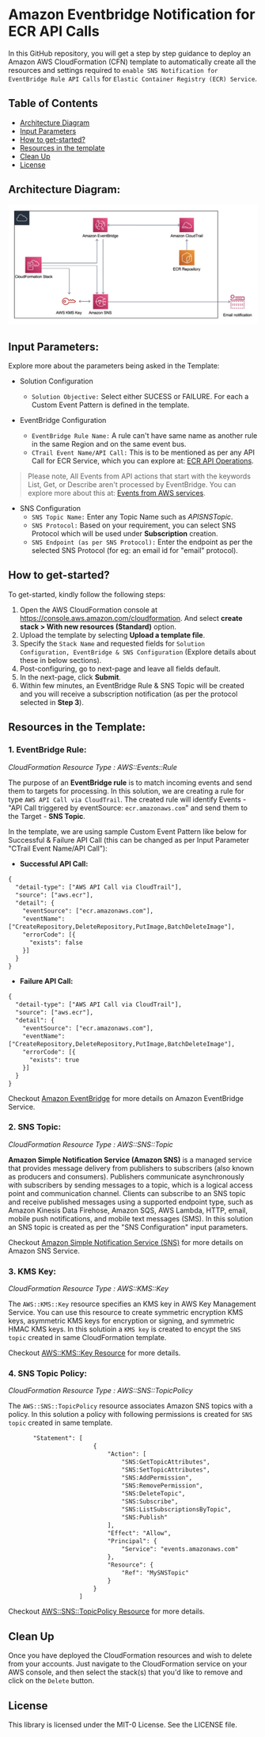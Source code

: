 # Amazon Eventbridge Notification for ECR API Calls

In this GitHub repository, you will get a step by step guidance to deploy an Amazon AWS CloudFormation (CFN) template to automatically create all the resources and settings required to `enable SNS Notification for EventBridge Rule API Calls` for `Elastic Container Registry (ECR) Service`. 

## Table of Contents

  - [Architecture Diagram](#architecture-diagram)
  - [Input Parameters](#input-parameters)
  - [How to get-started?](#how-to-get-started)
  - [Resources in the template](#resources-in-the-template)
  - [Clean Up](#clean-up)
  - [License](#license)

## Architecture Diagram:
![architecture-diagram](Architecture_Diagram.png)

## Input Parameters:

Explore more about the parameters being asked in the Template:

 - Solution Configuration
   * `Solution Objective:` Select either SUCESS or FAILURE. For each a Custom Event Pattern is defined in the template.

 - EventBridge Configuration
   * `EventBridge Rule Name:` A rule can't have same name as another rule in the same Region and on the same event bus.
   * `CTrail Event Name/API Call:` This is to be mentioned as per any API Call for ECR Service, which you can explore at: [ECR API Operations](https://docs.aws.amazon.com/AmazonECR/latest/APIReference/API_Operations.html).
   
> Please note, All Events from API actions that start with the keywords List, Get, or Describe aren't processed by EventBridge. You can explore more about this at: [Events from AWS services](https://docs.aws.amazon.com/eventbridge/latest/userguide/eb-service-event.html).

 - SNS Configuration
   * `SNS Topic Name:` Enter any Topic Name such as _APISNSTopic_.
   * `SNS Protocol:` Based on your requirement, you can select SNS Protocol which will be used under **Subscription** creation.
   * `SNS Endpoint (as per SNS Protocol):` Enter the endpoint as per the selected SNS Protocol (for eg: an email id for "email" protocol).

## How to get-started?
To get-started, kindly follow the following steps:
1. Open the AWS CloudFormation console at https://console.aws.amazon.com/cloudformation. And select **create stack > With new resources (Standard)** option.
2. Upload the template by selecting **Upload a template file**.
3. Specify the `Stack Name` and requested fields for `Solution Configuration, EventBridge & SNS Configuration` (Explore details about these in below sections). 
4. Post-configuring, go to next-page and leave all fields default.
5. In the next-page, click **Submit**.
6. Within few minutes, an EventBridge Rule & SNS Topic will be created and you will receive a subscription notification (as per the protocol selected in **Step 3**).

## Resources in the Template:

### 1. EventBridge Rule:
*CloudFormation Resource Type : AWS::Events::Rule*

The purpose of an **EventBridge rule** is to match incoming events and send them to targets for processing. In this solution, we are creating a rule for type `AWS API Call via CloudTrail`. The created rule will identify Events - "API Call triggered by eventSource: `ecr.amazonaws.com`" and send them to the Target - **SNS Topic**.

In the template, we are using sample Custom Event Pattern like below for Successful & Failure API Call (this can be changed as per Input Parameter "CTrail Event Name/API Call"):
- **Successful API Call:**
```
{
  "detail-type": ["AWS API Call via CloudTrail"],
  "source": ["aws.ecr"],
  "detail": {
    "eventSource": ["ecr.amazonaws.com"],
    "eventName": ["CreateRepository,DeleteRepository,PutImage,BatchDeleteImage"],
    "errorCode": [{
      "exists": false
    }]
  }
}
```

- **Failure API Call:**
```
{
  "detail-type": ["AWS API Call via CloudTrail"],
  "source": ["aws.ecr"],
  "detail": {
    "eventSource": ["ecr.amazonaws.com"],
    "eventName": ["CreateRepository,DeleteRepository,PutImage,BatchDeleteImage"],
    "errorCode": [{
      "exists": true
    }]
  }
}
```

Checkout [Amazon EventBridge](https://docs.aws.amazon.com/eventbridge/latest/userguide/eb-what-is.html) for more details on Amazon EventBridge Service.

### 2. SNS Topic:
*CloudFormation Resource Type : AWS::SNS::Topic*

**Amazon Simple Notification Service (Amazon SNS)** is a managed service that provides message delivery from publishers to subscribers (also known as producers and consumers). Publishers communicate asynchronously with subscribers by sending messages to a topic, which is a logical access point and communication channel. Clients can subscribe to an SNS topic and receive published messages using a supported endpoint type, such as Amazon Kinesis Data Firehose, Amazon SQS, AWS Lambda, HTTP, email, mobile push notifications, and mobile text messages (SMS). In this solution an SNS topic is created as per the "SNS Configuration" input parameters.

Checkout [Amazon Simple Notification Service (SNS)](https://docs.aws.amazon.com/sns/latest/dg/welcome.html) for more details on Amazon SNS Service.

### 3. KMS Key:
*CloudFormation Resource Type : AWS::KMS::Key*

The `AWS::KMS::Key` resource specifies an KMS key in AWS Key Management Service. You can use this resource to create symmetric encryption KMS keys, asymmetric KMS keys for encryption or signing, and symmetric HMAC KMS keys. In this solutioin a `KMS key` is created to encypt the `SNS topic` created in same CloudFormation template.

Checkout [AWS::KMS::Key Resource](https://docs.aws.amazon.com/AWSCloudFormation/latest/UserGuide/aws-resource-kms-key.html#cfn-kms-key-multiregion) for more details.

### 4. SNS Topic Policy:
*CloudFormation Resource Type : AWS::SNS::TopicPolicy*

The `AWS::SNS::TopicPolicy` resource associates Amazon SNS topics with a policy. In this solution a policy with following permissions is created for `SNS topic` created in same template.

```
       "Statement": [
                        {
                            "Action": [
                                "SNS:GetTopicAttributes",
                                "SNS:SetTopicAttributes",
                                "SNS:AddPermission",
                                "SNS:RemovePermission",
                                "SNS:DeleteTopic",
                                "SNS:Subscribe",
                                "SNS:ListSubscriptionsByTopic",
                                "SNS:Publish"
                            ],
                            "Effect": "Allow",
                            "Principal": {
                                "Service": "events.amazonaws.com"
                            },
                            "Resource": {
                                "Ref": "MySNSTopic"
                            }
                        }
                    ]
```

Checkout [AWS::SNS::TopicPolicy Resource](https://docs.aws.amazon.com/AWSCloudFormation/latest/UserGuide/aws-properties-sns-policy.html) for more details.

## Clean Up
Once you have deployed the CloudFormation resources and wish to delete from your accounts. Just navigate to the CloudFormation service on your AWS console, and then select the stack(s) that you'd like to remove and click on the `Delete` button. 

## License
This library is licensed under the MIT-0 License. See the LICENSE file.
